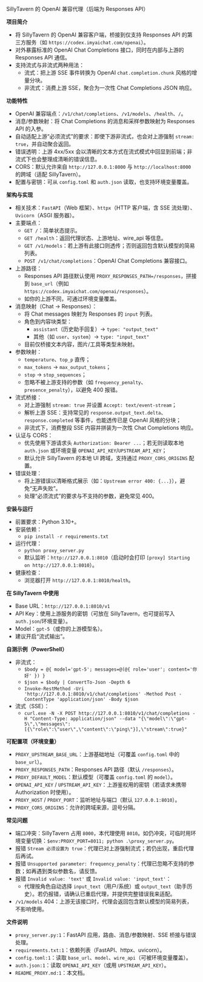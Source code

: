 SillyTavern 的 OpenAI 兼容代理（后端为 Responses API）

**项目简介**
- 将 SillyTavern 的 OpenAI 兼容客户端，桥接到仅支持 Responses API 的第三方服务（如 `https://codex.imyaichat.com/openai`）。
- 对外暴露标准的 OpenAI Chat Completions 接口，同时在内部与上游的 Responses API 通信。
- 支持流式与非流式两种用法：
  - 流式：把上游 SSE 事件转换为 OpenAI `chat.completion.chunk` 风格的增量分块。
  - 非流式：消费上游 SSE，聚合为一次性 Chat Completions JSON 响应。

**功能特性**
- OpenAI 兼容端点：`/v1/chat/completions`、`/v1/models`、`/health`、`/`。
- 消息/参数映射：将 Chat Completions 的消息和采样参数映射为 Responses API 的入参。
- 自动适配上游“必须流式”的要求：即使下游非流式，也会对上游强制 `stream: true`，并自动聚合返回。
- 错误透明：上游 4xx/5xx 会以清晰的文本方式在流式模式中回显到前端；非流式下也会整理成清晰的错误信息。
- CORS：默认允许来自 `http://127.0.0.1:8000` 与 `http://localhost:8000` 的跨域（适配 SillyTavern）。
- 配置与密钥：可从 `config.toml` 和 `auth.json` 读取，也支持环境变量覆盖。

**架构与实现**
- 相关技术：`FastAPI`（Web 框架）、`httpx`（HTTP 客户端，含 SSE 流处理）、`Uvicorn`（ASGI 服务器）。
- 主要端点：
  - `GET /`：简单状态提示。
  - `GET /health`：返回代理状态、上游地址、wire_api 等信息。
  - `GET /v1/models`：若上游有此接口则透传；否则返回包含默认模型的简易列表。
  - `POST /v1/chat/completions`：OpenAI Chat Completions 兼容接口。
- 上游路径：
  - Responses API 路径默认使用 `PROXY_RESPONSES_PATH=/responses`，拼接到 `base_url`（例如 `https://codex.imyaichat.com/openai/responses`）。
  - 如你的上游不同，可通过环境变量覆盖。
- 消息映射（Chat → Responses）：
  - 将 Chat messages 映射为 Responses 的 `input` 列表。
  - 角色到内容块类型：
    - `assistant`（历史助手回复）→ `type: "output_text"`
    - 其他（如 `user`、`system`）→ `type: "input_text"`
  - 目前仅桥接文本内容，图片/工具等类型未映射。
- 参数映射：
  - `temperature`、`top_p` 直传；
  - `max_tokens` → `max_output_tokens`；
  - `stop` → `stop_sequences`；
  - 忽略不被上游支持的参数（如 `frequency_penalty`、`presence_penalty`），以避免 400 报错。
- 流式桥接：
  - 对上游强制 `stream: true` 并设置 `Accept: text/event-stream`；
  - 解析上游 SSE：支持常见的 `response.output_text.delta`、`response.completed` 等事件，也能透传已是 OpenAI 风格的分块；
  - 非流式下，消费整段 SSE 内容并拼装为一次性 Chat Completions 响应。
- 认证与 CORS：
  - 优先使用下游请求头 `Authorization: Bearer ...`；若无则读取本地 `auth.json` 或环境变量 `OPENAI_API_KEY`/`UPSTREAM_API_KEY`；
  - 默认允许 SillyTavern 的本地 UI 跨域，支持通过 `PROXY_CORS_ORIGINS` 配置。
- 错误处理：
  - 将上游错误以清晰格式展示（如：`Upstream error 400: {...}`），避免“无声失败”。
  - 处理“必须流式”的要求与不支持的参数，避免常见 400。

**安装与运行**
- 前置要求：Python 3.10+。
- 安装依赖：
  - `pip install -r requirements.txt`
- 运行代理：
  - `python proxy_server.py`
  - 默认监听：`http://127.0.0.1:8010`（启动时会打印 `[proxy] Starting on http://127.0.0.1:8010`）。
- 健康检查：
  - 浏览器打开 `http://127.0.0.1:8010/health`。

**在 SillyTavern 中使用**
- Base URL：`http://127.0.0.1:8010/v1`
- API Key：使用上游服务的密钥（可放在 SillyTavern，也可提前写入 `auth.json`/环境变量）。
- Model：`gpt-5`（或你的上游模型名）。
- 建议开启“流式输出”。

**自测示例（PowerShell）**
- 非流式：
  - `$body = @{ model='gpt-5'; messages=@(@{ role='user'; content='你好' }) }`
  - `$json = $body | ConvertTo-Json -Depth 6`
  - `Invoke-RestMethod -Uri 'http://127.0.0.1:8010/v1/chat/completions' -Method Post -ContentType 'application/json' -Body $json`
- 流式（SSE）：
  - `curl.exe -N -X POST http://127.0.0.1:8010/v1/chat/completions -H "Content-Type: application/json" --data "{\"model\":\"gpt-5\",\"messages\":[{\"role\":\"user\",\"content\":\"ping\"}],\"stream\":true}"`

**可配置项（环境变量）**
- `PROXY_UPSTREAM_BASE_URL`：上游基础地址（可覆盖 `config.toml` 中的 `base_url`）。
- `PROXY_RESPONSES_PATH`：Responses API 路径（默认 `/responses`）。
- `PROXY_DEFAULT_MODEL`：默认模型（可覆盖 `config.toml` 的 `model`）。
- `OPENAI_API_KEY` / `UPSTREAM_API_KEY`：上游鉴权用的密钥（若请求未携带 Authorization 时使用）。
- `PROXY_HOST` / `PROXY_PORT`：监听地址与端口（默认 `127.0.0.1:8010`）。
- `PROXY_CORS_ORIGINS`：允许的跨域来源，逗号分隔。

**常见问题**
- 端口冲突：SillyTavern 占用 `8000`，本代理使用 `8010`。如仍冲突，可临时用环境变量切换：`$env:PROXY_PORT=8011; python .\proxy_server.py`。
- 报错 `Stream 必须设置为 true`：代理已对上游强制流式；若仍出现，重启代理后再试。
- 报错 `Unsupported parameter: frequency_penalty`：代理已忽略不支持的参数；如再遇到类似参数名，请反馈。
- 报错 `Invalid value: 'text'` 或 `Invalid value: 'input_text'`：
  - 代理按角色自动选择 `input_text`（用户/系统）或 `output_text`（助手历史）。若仍报错，请确认已重启代理，并提供完整错误我来适配。
- `/v1/models` 404：上游无该接口时，代理会返回包含默认模型的简易列表，不影响使用。

**文件说明**
- `proxy_server.py:1`：FastAPI 应用，路由、消息/参数映射、SSE 桥接与错误处理。
- `requirements.txt:1`：依赖列表（FastAPI、httpx、uvicorn）。
- `config.toml:1`：读取 `base_url`、`model`、`wire_api`（可被环境变量覆盖）。
- `auth.json:1`：读取 `OPENAI_API_KEY`（或用 `UPSTREAM_API_KEY`）。
- `README_PROXY.md:1`：本文档。

